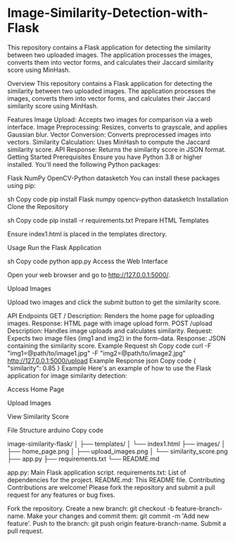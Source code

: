 # Image-Similarity-Detection-with-Flask
This repository contains a Flask application for detecting the similarity between two uploaded images. The application processes the images, converts them into vector forms, and calculates their Jaccard similarity score using MinHash.


Overview
This repository contains a Flask application for detecting the similarity between two uploaded images. The application processes the images, converts them into vector forms, and calculates their Jaccard similarity score using MinHash.

Features
Image Upload: Accepts two images for comparison via a web interface.
Image Preprocessing: Resizes, converts to grayscale, and applies Gaussian blur.
Vector Conversion: Converts preprocessed images into vectors.
Similarity Calculation: Uses MinHash to compute the Jaccard similarity score.
API Response: Returns the similarity score in JSON format.
Getting Started
Prerequisites
Ensure you have Python 3.8 or higher installed. You'll need the following Python packages:

Flask
NumPy
OpenCV-Python
datasketch
You can install these packages using pip:

sh
Copy code
pip install Flask numpy opencv-python datasketch
Installation
Clone the Repository



sh
Copy code
pip install -r requirements.txt
Prepare HTML Templates

Ensure index1.html is placed in the templates directory.

Usage
Run the Flask Application

sh
Copy code
python app.py
Access the Web Interface

Open your web browser and go to http://127.0.0.1:5000/.

Upload Images

Upload two images and click the submit button to get the similarity score.

API Endpoints
GET /
Description: Renders the home page for uploading images.
Response: HTML page with image upload form.
POST /upload
Description: Handles image uploads and calculates similarity.
Request: Expects two image files (img1 and img2) in the form-data.
Response: JSON containing the similarity score.
Example Request
sh
Copy code
curl -F "img1=@path/to/image1.jpg" -F "img2=@path/to/image2.jpg" http://127.0.0.1:5000/upload
Example Response
json
Copy code
{
  "similarity": 0.85
}
Example
Here's an example of how to use the Flask application for image similarity detection:

Access Home Page


Upload Images


View Similarity Score


File Structure
arduino
Copy code

image-similarity-flask/
│
├── templates/
│   └── index1.html
├── images/
│   ├── home_page.png
│   ├── upload_images.png
│   └── similarity_score.png
├── app.py
├── requirements.txt
└── README.md

app.py: Main Flask application script.
requirements.txt: List of dependencies for the project.
README.md: This README file.
Contributing
Contributions are welcome! Please fork the repository and submit a pull request for any features or bug fixes.

Fork the repository.
Create a new branch: git checkout -b feature-branch-name.
Make your changes and commit them: git commit -m 'Add new feature'.
Push to the branch: git push origin feature-branch-name.
Submit a pull request.
